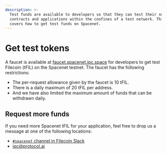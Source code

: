 ```yaml
---
description: >-
  Test funds are available to developers so that they can test their smart
  contracts and applications within the confines of a test network. This page
  covers how to get test funds on Spacenet.
---
```


# Get test tokens

A faucet is available at [faucet.spacenet.ipc.space](https://faucet.spacenet.ipc.space) for developers to get test Filecoin (tFIL) on the Spacenet testnet. The faucet has the following restrictions:

* The per-request allowance given by the faucet is 10 tFIL.
* There is a daily maximum of 20 tFIL per address.
* And we have also limited the maximum amount of funds that can be withdrawn daily.

## Request more funds

If you need more Spacenet tFIL for your application, feel free to drop us a message at one of the following locations:

* [`#spacenet` channel in Filecoin Slack](https://filecoinproject.slack.com/archives/C043ZAHPFKL)
* [ipc@protocol.ai](mailto:ipc@protocol.ai)

